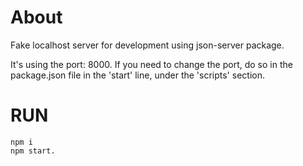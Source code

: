# About
Fake localhost server for development using json-server package.

It's using the port: 8000. If you need to change the port, do so in the package.json file in the 'start' line, under the 'scripts' section.


# RUN
    npm i
    npm start.